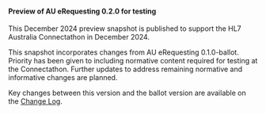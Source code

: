 <div class="stu-note" markdown="1">

#### Preview of AU eRequesting 0.2.0 for testing
This December 2024 preview snapshot is published to support the HL7 Australia Connectathon in December 2024.

This snapshot incorporates changes from AU eRequesting 0.1.0-ballot. Priority has been given to including normative content required for testing at the Connectathon. Further updates to address remaining normative and informative changes are planned.

Key changes between this version and the ballot version are available on the [Change Log](changes.html).

</div><!-- stu-note -->